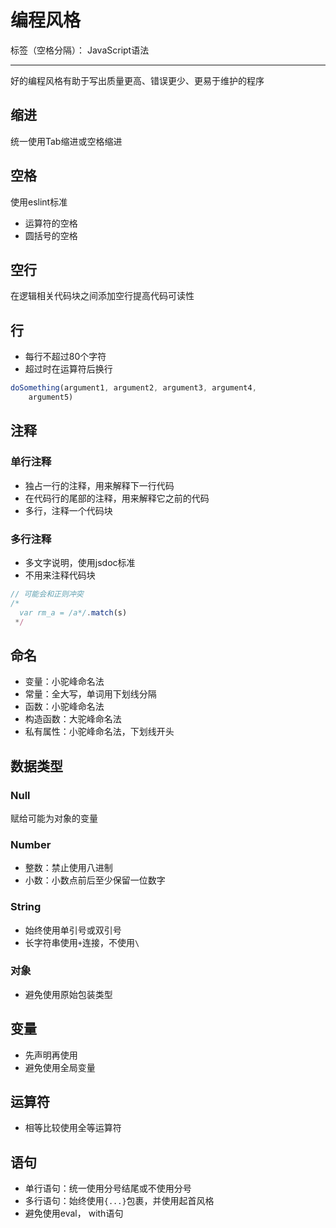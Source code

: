 # 编程风格

标签（空格分隔）： JavaScript语法

---

好的编程风格有助于写出质量更高、错误更少、更易于维护的程序

## 缩进

统一使用Tab缩进或空格缩进

## 空格

使用eslint标准

* 运算符的空格
* 圆括号的空格

## 空行

在逻辑相关代码块之间添加空行提高代码可读性

## 行

* 每行不超过80个字符
* 超过时在运算符后换行

```javascript
doSomething(argument1, argument2, argument3, argument4,
    argument5)
```

## 注释

### 单行注释

* 独占一行的注释，用来解释下一行代码
* 在代码行的尾部的注释，用来解释它之前的代码
* 多行，注释一个代码块

### 多行注释

* 多文字说明，使用jsdoc标准
* 不用来注释代码块

```javascript
// 可能会和正则冲突
/*
  var rm_a = /a*/.match(s)
 */
```

## 命名

* 变量：小驼峰命名法
* 常量：全大写，单词用下划线分隔
* 函数：小驼峰命名法
* 构造函数：大驼峰命名法
* 私有属性：小驼峰命名法，下划线开头

## 数据类型

### Null

赋给可能为对象的变量

### Number

* 整数：禁止使用八进制
* 小数：小数点前后至少保留一位数字

### String

* 始终使用单引号或双引号
* 长字符串使用`+`连接，不使用`\`

### 对象

* 避免使用原始包装类型

## 变量

* 先声明再使用
* 避免使用全局变量

## 运算符

* 相等比较使用全等运算符

## 语句

* 单行语句：统一使用分号结尾或不使用分号
* 多行语句：始终使用`{...}`包裹，并使用起首风格
* 避免使用eval， with语句
